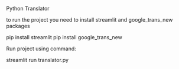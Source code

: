 Python Translator

to run the project you need to install streamlit and google_trans_new packages

pip install streamlit
pip install google_trans_new

Run project using command: 

streamlit run translator.py
